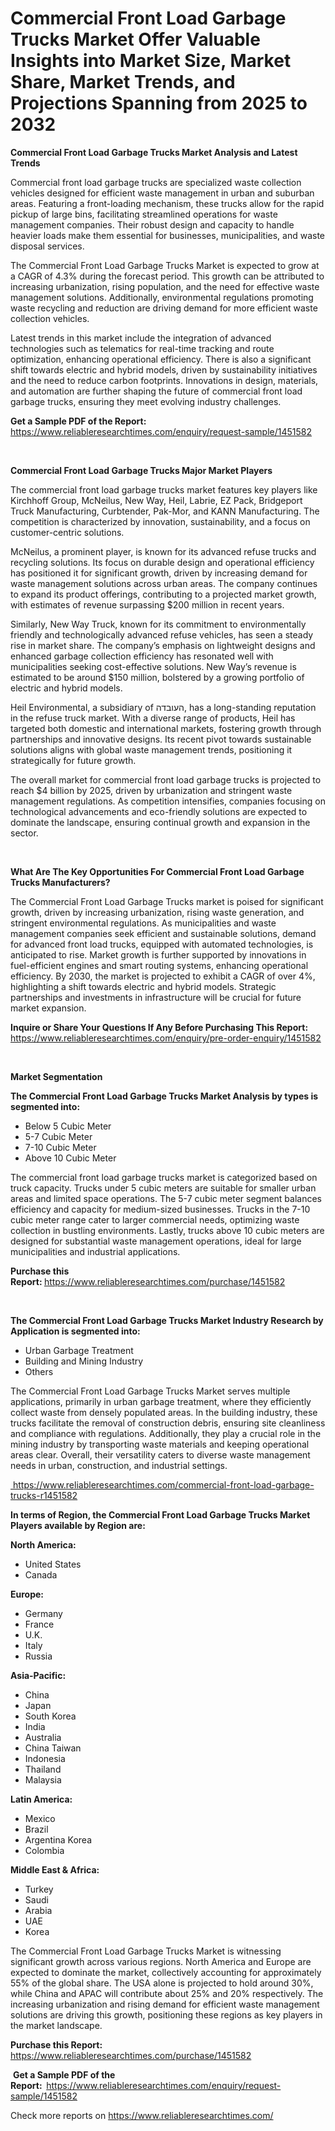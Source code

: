 <p><h1>Commercial Front Load Garbage Trucks Market Offer Valuable Insights into Market Size, Market Share, Market Trends, and Projections Spanning from 2025 to 2032</h1></p><p><strong>Commercial Front Load Garbage Trucks Market Analysis and Latest Trends</strong></p>
<p><p>Commercial front load garbage trucks are specialized waste collection vehicles designed for efficient waste management in urban and suburban areas. Featuring a front-loading mechanism, these trucks allow for the rapid pickup of large bins, facilitating streamlined operations for waste management companies. Their robust design and capacity to handle heavier loads make them essential for businesses, municipalities, and waste disposal services.</p><p>The Commercial Front Load Garbage Trucks Market is expected to grow at a CAGR of 4.3% during the forecast period. This growth can be attributed to increasing urbanization, rising population, and the need for effective waste management solutions. Additionally, environmental regulations promoting waste recycling and reduction are driving demand for more efficient waste collection vehicles. </p><p>Latest trends in this market include the integration of advanced technologies such as telematics for real-time tracking and route optimization, enhancing operational efficiency. There is also a significant shift towards electric and hybrid models, driven by sustainability initiatives and the need to reduce carbon footprints. Innovations in design, materials, and automation are further shaping the future of commercial front load garbage trucks, ensuring they meet evolving industry challenges.</p></p>
<p><strong>Get a Sample PDF of the Report:&nbsp;</strong> <a href="https://www.reliableresearchtimes.com/enquiry/request-sample/1451582?utm_campaign=3059&utm_medium=2&utm_source=Github&utm_content=ia&utm_term=30032025&utm_id=commercial-front-load-garbage-trucks">https://www.reliableresearchtimes.com/enquiry/request-sample/1451582</a></p>
<p>&nbsp;</p>
<p><strong>Commercial Front Load Garbage Trucks Major Market Players</strong></p>
<p><p>The commercial front load garbage trucks market features key players like Kirchhoff Group, McNeilus, New Way, Heil, Labrie, EZ Pack, Bridgeport Truck Manufacturing, Curbtender, Pak-Mor, and KANN Manufacturing. The competition is characterized by innovation, sustainability, and a focus on customer-centric solutions.</p><p>McNeilus, a prominent player, is known for its advanced refuse trucks and recycling solutions. Its focus on durable design and operational efficiency has positioned it for significant growth, driven by increasing demand for waste management solutions across urban areas. The company continues to expand its product offerings, contributing to a projected market growth, with estimates of revenue surpassing $200 million in recent years.</p><p>Similarly, New Way Truck, known for its commitment to environmentally friendly and technologically advanced refuse vehicles, has seen a steady rise in market share. The company’s emphasis on lightweight designs and enhanced garbage collection efficiency has resonated well with municipalities seeking cost-effective solutions. New Way’s revenue is estimated to be around $150 million, bolstered by a growing portfolio of electric and hybrid models.</p><p>Heil Environmental, a subsidiary of העובדה, has a long-standing reputation in the refuse truck market. With a diverse range of products, Heil has targeted both domestic and international markets, fostering growth through partnerships and innovative designs. Its recent pivot towards sustainable solutions aligns with global waste management trends, positioning it strategically for future growth.</p><p>The overall market for commercial front load garbage trucks is projected to reach $4 billion by 2025, driven by urbanization and stringent waste management regulations. As competition intensifies, companies focusing on technological advancements and eco-friendly solutions are expected to dominate the landscape, ensuring continual growth and expansion in the sector.</p></p>
<p>&nbsp;</p>
<p><strong>What Are The Key Opportunities For Commercial Front Load Garbage Trucks Manufacturers?</strong></p>
<p><p>The Commercial Front Load Garbage Trucks market is poised for significant growth, driven by increasing urbanization, rising waste generation, and stringent environmental regulations. As municipalities and waste management companies seek efficient and sustainable solutions, demand for advanced front load trucks, equipped with automated technologies, is anticipated to rise. Market growth is further supported by innovations in fuel-efficient engines and smart routing systems, enhancing operational efficiency. By 2030, the market is projected to exhibit a CAGR of over 4%, highlighting a shift towards electric and hybrid models. Strategic partnerships and investments in infrastructure will be crucial for future market expansion.</p></p>
<p><strong>Inquire or Share Your Questions If Any Before Purchasing This Report:</strong> <a href="https://www.reliableresearchtimes.com/enquiry/pre-order-enquiry/1451582?utm_campaign=3059&utm_medium=2&utm_source=Github&utm_content=ia&utm_term=30032025&utm_id=commercial-front-load-garbage-trucks">https://www.reliableresearchtimes.com/enquiry/pre-order-enquiry/1451582</a></p>
<p>&nbsp;</p>
<p><strong>Market Segmentation</strong></p>
<p><strong>The Commercial Front Load Garbage Trucks Market Analysis by types is segmented into:</strong></p>
<p><ul><li>Below 5 Cubic Meter</li><li>5-7 Cubic Meter</li><li>7-10 Cubic Meter</li><li>Above 10 Cubic Meter</li></ul></p>
<p><p>The commercial front load garbage trucks market is categorized based on truck capacity. Trucks under 5 cubic meters are suitable for smaller urban areas and limited space operations. The 5-7 cubic meter segment balances efficiency and capacity for medium-sized businesses. Trucks in the 7-10 cubic meter range cater to larger commercial needs, optimizing waste collection in bustling environments. Lastly, trucks above 10 cubic meters are designed for substantial waste management operations, ideal for large municipalities and industrial applications.</p></p>
<p><strong>Purchase this Report:&nbsp;</strong><a href="https://www.reliableresearchtimes.com/purchase/1451582?utm_campaign=3059&utm_medium=2&utm_source=Github&utm_content=ia&utm_term=30032025&utm_id=commercial-front-load-garbage-trucks">https://www.reliableresearchtimes.com/purchase/1451582</a></p>
<p>&nbsp;</p>
<p><strong>The Commercial Front Load Garbage Trucks Market Industry Research by Application is segmented into:</strong></p>
<p><ul><li>Urban Garbage Treatment</li><li>Building and Mining Industry</li><li>Others</li></ul></p>
<p><p>The Commercial Front Load Garbage Trucks Market serves multiple applications, primarily in urban garbage treatment, where they efficiently collect waste from densely populated areas. In the building industry, these trucks facilitate the removal of construction debris, ensuring site cleanliness and compliance with regulations. Additionally, they play a crucial role in the mining industry by transporting waste materials and keeping operational areas clear. Overall, their versatility caters to diverse waste management needs in urban, construction, and industrial settings.</p></p>
<p><a href="https://www.reliableresearchtimes.com/commercial-front-load-garbage-trucks-r1451582?utm_campaign=3059&utm_medium=2&utm_source=Github&utm_content=ia&utm_term=30032025&utm_id=commercial-front-load-garbage-trucks">&nbsp;https://www.reliableresearchtimes.com/commercial-front-load-garbage-trucks-r1451582</a></p>
<p><strong>In terms of Region, the Commercial Front Load Garbage Trucks Market Players available by Region are:</strong></p>
<p>
    <p> <strong> North America: </strong>
        <ul>
            <li>United States</li>
            <li>Canada</li>
        </ul>
        </p> 
    <p> <strong> Europe: </strong>
        <ul>
            <li>Germany</li>
            <li>France</li>
            <li>U.K.</li>
            <li>Italy</li>
            <li>Russia</li>
        </ul>
        </p> 
    <p> <strong> Asia-Pacific: </strong>
        <ul>
            <li>China</li>
            <li>Japan</li>
            <li>South Korea</li>
            <li>India</li>
            <li>Australia</li>
            <li>China Taiwan</li>
            <li>Indonesia</li>
            <li>Thailand</li>
            <li>Malaysia</li>
        </ul>
        </p> 
    <p> <strong> Latin America: </strong>
        <ul>
            <li>Mexico</li>
            <li>Brazil</li>
            <li>Argentina Korea</li>
            <li>Colombia</li>
        </ul>
        </p> 
    <p> <strong> Middle East & Africa: </strong>
        <ul>
            <li>Turkey</li>
            <li>Saudi</li>
            <li>Arabia</li>
            <li>UAE</li>
            <li>Korea</li>
        </ul>
    </p>
    </p>
<p><p>The Commercial Front Load Garbage Trucks Market is witnessing significant growth across various regions. North America and Europe are expected to dominate the market, collectively accounting for approximately 55% of the global share. The USA alone is projected to hold around 30%, while China and APAC will contribute about 25% and 20% respectively. The increasing urbanization and rising demand for efficient waste management solutions are driving this growth, positioning these regions as key players in the market landscape.</p></p>
<p><strong>Purchase this Report: </strong><a href="https://www.reliableresearchtimes.com/purchase/1451582?utm_campaign=3059&utm_medium=2&utm_source=Github&utm_content=ia&utm_term=30032025&utm_id=commercial-front-load-garbage-trucks">https://www.reliableresearchtimes.com/purchase/1451582</a></p>
<p>&nbsp;<strong>Get a Sample PDF of the Report:&nbsp;&nbsp;</strong><a href="https://www.reliableresearchtimes.com/enquiry/request-sample/1451582?utm_campaign=3059&utm_medium=2&utm_source=Github&utm_content=ia&utm_term=30032025&utm_id=commercial-front-load-garbage-trucks">https://www.reliableresearchtimes.com/enquiry/request-sample/1451582</a></p>
<p><strong></strong></p>
<p>Check more reports on <a href="https://www.reliableresearchtimes.com/?utm_campaign=3059&utm_medium=2&utm_source=Github&utm_content=ia&utm_term=30032025&utm_id=commercial-front-load-garbage-trucks">https://www.reliableresearchtimes.com/</a></p>